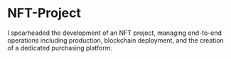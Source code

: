 # NFT-Project
I spearheaded the development of an NFT project, managing end-to-end operations including production, blockchain deployment, and the creation of a dedicated purchasing platform.
